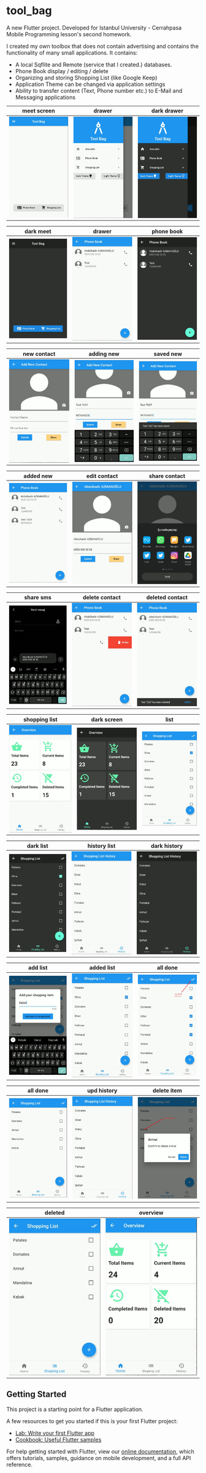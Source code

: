 # tool_bag

A new Flutter project. Developed for Istanbul University - Cerrahpasa Mobile Programming lesson's second homework.

I created my own toolbox that does not contain advertising and contains the functionality of many small applications. It contains:
* A local Sqflite and Remote (service that I created.) databases.
* Phone Book  display / editing / delete
* Organizing and storing Shopping List (like Google Keep)
* Application Theme can be changed via application settings
* Ability to transfer content (Text, Phone number etc.) to E-Mail and Messaging applications


| meet screen |   drawer    | dark drawer |
|-------------|-------------|-------------|
| <img src="https://github.com/abdulkadirazm/flutter-tool-bag/blob/main/images/Screenshot_1.jpg?raw=true" width="250"> | <img src="https://github.com/abdulkadirazm/flutter-tool-bag/blob/main/images/Screenshot_2.jpg?raw=true" width="250"> | <img src="https://github.com/abdulkadirazm/flutter-tool-bag/blob/main/images/Screenshot_3.jpg?raw=true" width="250"> |

|  dark meet  |   drawer    | phone book  |
|-------------|-------------|-------------|
| <img src="https://github.com/abdulkadirazm/flutter-tool-bag/blob/main/images/Screenshot_4.jpg?raw=true" width="250"> | <img src="https://github.com/abdulkadirazm/flutter-tool-bag/blob/main/images/Screenshot_6.jpg?raw=true" width="250"> | <img src="https://github.com/abdulkadirazm/flutter-tool-bag/blob/main/images/Screenshot_5.jpg?raw=true" width="250"> |

| new contact | adding new  |  saved new  |
|-------------|-------------|-------------|
| <img src="https://github.com/abdulkadirazm/flutter-tool-bag/blob/main/images/Screenshot_7.jpg?raw=true" width="250"> | <img src="https://github.com/abdulkadirazm/flutter-tool-bag/blob/main/images/Screenshot_8.jpg?raw=true" width="250"> | <img src="https://github.com/abdulkadirazm/flutter-tool-bag/blob/main/images/Screenshot_9.jpg?raw=true" width="250"> |

|  added new  | edit contact | share contact |
|-------------|--------------|---------------|
| <img src="https://github.com/abdulkadirazm/flutter-tool-bag/blob/main/images/Screenshot_10.jpg?raw=true" width="250"> | <img src="https://github.com/abdulkadirazm/flutter-tool-bag/blob/main/images/Screenshot_11.jpg?raw=true" width="250"> | <img src="https://github.com/abdulkadirazm/flutter-tool-bag/blob/main/images/Screenshot_12.jpg?raw=true" width="250"> |

|  share sms  | delete contact | deleted contact |
|-------------|----------------|-----------------|
| <img src="https://github.com/abdulkadirazm/flutter-tool-bag/blob/main/images/Screenshot_13.jpg?raw=true" width="250"> | <img src="https://github.com/abdulkadirazm/flutter-tool-bag/blob/main/images/Screenshot_14.jpg?raw=true" width="250"> | <img src="https://github.com/abdulkadirazm/flutter-tool-bag/blob/main/images/Screenshot_15.jpg?raw=true" width="250"> |

| shopping list | dark screen |     list    |
|---------------|-------------|-------------|
| <img src="https://github.com/abdulkadirazm/flutter-tool-bag/blob/main/images/Screenshot_16.jpg?raw=true" width="250"> | <img src="https://github.com/abdulkadirazm/flutter-tool-bag/blob/main/images/Screenshot_17.jpg?raw=true" width="250"> | <img src="https://github.com/abdulkadirazm/flutter-tool-bag/blob/main/images/Screenshot_18.jpg?raw=true" width="250"> |

|  dark list  | history list | dark history |
|-------------|--------------|--------------|
| <img src="https://github.com/abdulkadirazm/flutter-tool-bag/blob/main/images/Screenshot_19.jpg?raw=true" width="250"> | <img src="https://github.com/abdulkadirazm/flutter-tool-bag/blob/main/images/Screenshot_20.jpg?raw=true" width="250"> | <img src="https://github.com/abdulkadirazm/flutter-tool-bag/blob/main/images/Screenshot_21.jpg?raw=true" width="250"> |

|   add list  |  added list  |  all done  |
|-------------|--------------|------------|
| <img src="https://github.com/abdulkadirazm/flutter-tool-bag/blob/main/images/Screenshot_22.jpg?raw=true" width="250"> | <img src="https://github.com/abdulkadirazm/flutter-tool-bag/blob/main/images/Screenshot_23.jpg?raw=true" width="250"> | <img src="https://github.com/abdulkadirazm/flutter-tool-bag/blob/main/images/Screenshot_24.jpg?raw=true" width="250"> |

|   all done  | upd history  | delete item |
|-------------|--------------|-------------|
| <img src="https://github.com/abdulkadirazm/flutter-tool-bag/blob/main/images/Screenshot_25.jpg?raw=true" width="250"> | <img src="https://github.com/abdulkadirazm/flutter-tool-bag/blob/main/images/Screenshot_26.jpg?raw=true" width="250"> | <img src="https://github.com/abdulkadirazm/flutter-tool-bag/blob/main/images/Screenshot_27.jpg?raw=true" width="250"> |

|  deleted    |   overview   |
|-------------|--------------|
| <img src="https://github.com/abdulkadirazm/flutter-tool-bag/blob/main/images/Screenshot_28.jpg?raw=true" width="250"> | <img src="https://github.com/abdulkadirazm/flutter-tool-bag/blob/main/images/Screenshot_29.jpg?raw=true" width="250"> |

## Getting Started

This project is a starting point for a Flutter application.

A few resources to get you started if this is your first Flutter project:

- [Lab: Write your first Flutter app](https://flutter.dev/docs/get-started/codelab)
- [Cookbook: Useful Flutter samples](https://flutter.dev/docs/cookbook)

For help getting started with Flutter, view our
[online documentation](https://flutter.dev/docs), which offers tutorials,
samples, guidance on mobile development, and a full API reference.
